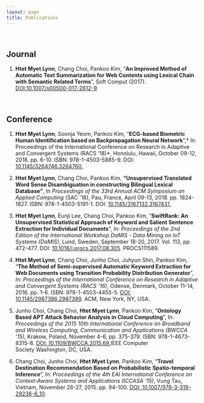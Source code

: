 ```yaml
---
layout: page
title: Publications
---
```


 

Journal
-------

1.  **Htet Myet Lynn**, Chang Choi, Pankoo Kim, “**An Improved Method of
    Automatic Text Summarization for Web Contents using Lexical Chain with
    Semantic Related Terms**”, Soft Comput (2017).
    [DOI:10.1007/s00500-017-2612-9](http://link.springer.com/article/10.1007/s00500-017-2612-9)

 

Conference
----------

1.  **Htet Myet Lynn**, Soonja Yeom, Pankoo Kim, “**ECG-based Biometric Human
    Identification based on        Backpropagation Neural Network**”,* In:
    Proceedings of the International Conference on Research in Adaptive and
    Convergent Systems (RACS ‘18)*, Honolulu, Hawaii, October 09-12, 2018. pp.
    6-10. ISBN: 978-1-4503-5885-9. DOI: [10.1145/3264746.3264760.
    ](https://doi.org/10.1145/3264746.3264760)

2.  **Htet Myet Lynn**, Chang Choi, Pankoo Kim, **“Unsupervised Translated Word
    Sense Disambiguation in constructing Bilingual Lexical Database”**,
    In *Proceedings of the 33rd Annual ACM Symposium on Applied Computing* (SAC
    '18), Pau, France, April 09-13, 2018. pp. 1824-1827. ISBN:
    978-1-4503-5191-1. DOI:
    [10.1145/3167132.3167431.](https://doi.org/10.1145/3167132.3167431)

3.  **Htet Myet Lynn**, Eunji Lee, Chang Choi, Pankoo Kim, “**SwiftRank: An
    Unsupervised Statistical Approach of Keyword and Salient Sentence Extraction
    for Individual Documents**”, *In: Proceedings of the 2nd Edition of the
    International Workshop DaMIS - Data Mining on IoT Systems (DaMIS)*, Lund,
    Sweden, September 18-20, 2017. Vol. 113, pp. 472-477. DOI:
    [10.1016/j.procs.2017.08.305](https://doi.org/10.1016/j.procs.2017.08.305).
    PROCS111589.

4.  **Htet Myet Lynn**, Chang Choi, Junho Choi, Juhyun Shin, Pankoo Kim, “**The
    Method of Semi-supervised Automatic Keyword Extraction for Web Documents
    using Transition Probability Distribution Generator**”, *In: Proceedings of
    the International Conference on Research in Adaptive and Convergent Systems
    (RACS ‘16)*, Odense, Denmark, October 11-14, 2016. pp. 1-6. ISBN:
    978-1-4503-4455-5. [DOI:
    10.1145/2987386.2987399](https://doi.org/10.1145/2987386.2987399). ACM, New
    York, NY, USA.

5.  Junho Choi, Chang Choi, **Htet Myet Lynn**, Pankoo Kim, “**Ontology Based
    APT Attack Behavior Analysis in Cloud Computing**”, *In: Proceedings of the
    2015 10th International Conference on Broadband and Wireless Computing,
    Communication and Applications (BWCCA ‘15)*, Krakow, Poland, November 4-6,
    pp. 375-379. ISBN: 978-1-4673-8315-8. [DOI:
    10.1109/BWCCA.2015.69](http://ieeexplore.ieee.org/document/7424851/)[.](https://doi.org/10.1109/BWCCA.2015.6)IEEE
    Computer Society Washington, DC, USA.

6.  Chang Choi, Junho Choi, **Htet Myet Lynn**, Pankoo Kim, “**Travel
    Destination Recommendation Based on Probabilistic Spatio-temporal
    Inference**”, *In: Proceedings of the 4th EAI International Conference on
    Context-Aware Systems and Applications (ICCASA ‘15)*, Vung Tau, Vietnam,
    November 26-27, 2015. pp. 94-100. [DOI:
    10.1007/978-3-319-29236-6_10](https://link.springer.com/chapter/10.1007/978-3-319-29236-6_10).
